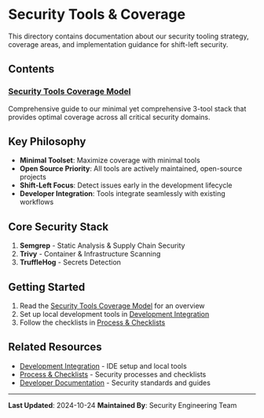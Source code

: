 # Security Tools & Coverage

This directory contains documentation about our security tooling strategy, coverage areas, and implementation guidance for shift-left security.

## Contents

### [Security Tools Coverage Model](Security%20Tools%20Coverage%20Model.md)
Comprehensive guide to our minimal yet comprehensive 3-tool stack that provides optimal coverage across all critical security domains.

## Key Philosophy

- **Minimal Toolset**: Maximize coverage with minimal tools
- **Open Source Priority**: All tools are actively maintained, open-source projects
- **Shift-Left Focus**: Detect issues early in the development lifecycle
- **Developer Integration**: Tools integrate seamlessly with existing workflows

## Core Security Stack

1. **Semgrep** - Static Analysis & Supply Chain Security
2. **Trivy** - Container & Infrastructure Scanning
3. **TruffleHog** - Secrets Detection

## Getting Started

1. Read the [Security Tools Coverage Model](Security%20Tools%20Coverage%20Model.md) for an overview
2. Set up local development tools in [Development Integration](../Development%20Integration/)
3. Follow the checklists in [Process & Checklists](../Process%20&%20Checklists/)

## Related Resources

- [Development Integration](../Development%20Integration/) - IDE setup and local tools
- [Process & Checklists](../Process%20&%20Checklists/) - Security processes and checklists
- [Developer Documentation](../1.%20Foundation%20&%20Prevention/2.%20Developer%20Documentation/) - Security standards and guides

---

**Last Updated**: 2024-10-24
**Maintained By**: Security Engineering Team